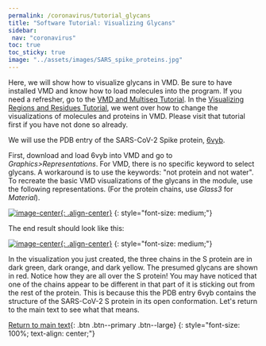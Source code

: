 ```yaml
---
permalink: /coronavirus/tutorial_glycans
title: "Software Tutorial: Visualizing Glycans"
sidebar:
 nav: "coronavirus"
toc: true
toc_sticky: true
image: "../assets/images/SARS_spike_proteins.jpg"
---
```


Here, we will show how to visualize glycans in VMD. Be sure to have installed VMD and know how to load molecules into the program. If you need a refresher, go to the <a href="tutorial_multiseq" target="_blank">VMD and Multiseq Tutorial</a>. In the <a href="tutorial_visualization" target="_blank">Visualizing Regions and Residues Tutorial</a>, we went over how to change the visualizations of molecules and proteins in VMD. Please visit that tutorial first if you have not done so already.

We will use the PDB entry of the SARS-CoV-2 Spike protein, <a href="https://www.rcsb.org/structure/6VYB" target="_blank">6vyb</a>.

First, download and load 6vyb into VMD and go to *Graphics>Representations*. For VMD, there is no specific keyword to select glycans. A workaround is to use the keywords: "not protein and not water". To recreate the basic VMD visualizations of the glycans in the module, use the following representations. (For the protein chains, use *Glass3* for *Material*).

[![image-center](../assets/images/GlycanImage1.png){: .align-center}]()
{: style="font-size: medium;"}

The end result should look like this:

[![image-center](../assets/images/GlycanImage2.png){: .align-center}]()
{: style="font-size: medium;"}

In the visualization you just created, the three chains in the S protein are in dark green, dark orange, and dark yellow. The presumed glycans are shown in red. Notice how they are all over the S protein! You may have noticed that one of the chains appear to be different in that part of it is sticking out from the rest of the protein. This is because this the PDB entry 6vyb contains the structure of the SARS-CoV-2 S protein in its open conformation. Let's return to the main text to see what that means.

[Return to main text](glycans){: .btn .btn--primary .btn--large}
{: style="font-size: 100%; text-align: center;"}
